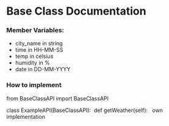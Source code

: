 # Base Class Documentation

### Member Variables:
* city_name in string
* time in HH-MM-SS
* temp in celsius
* humidity in %
* date in DD-MM-YYYY

### How to implement
from BaseClassAPI import BaseClassAPI

class ExampleAPI(BaseClassAPI):
&nbsp;def getWeather(self):
&nbsp;&nbsp;own implementation
